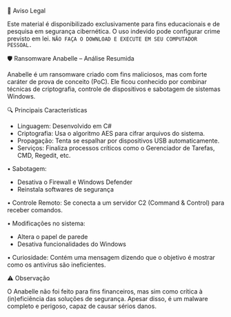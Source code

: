 🚫 Aviso Legal

Este material é disponibilizado exclusivamente para fins educacionais e de pesquisa em segurança cibernética. O uso indevido pode configurar crime previsto em lei.
``` NÃO FAÇA O DOWNLOAD E EXECUTE EM SEU COMPUTADOR PESSOAL. ```

🛡️ Ransomware Anabelle – Análise Resumida

Anabelle é um ransomware criado com fins maliciosos, mas com forte caráter de prova de conceito (PoC). Ele ficou conhecido por combinar técnicas de criptografia, controle de dispositivos e sabotagem de sistemas Windows.

🔍 Principais Características
- Linguagem: Desenvolvido em C#
- Criptografia: Usa o algoritmo AES para cifrar arquivos do sistema.
- Propagação: Tenta se espalhar por dispositivos USB automaticamente.
- Serviços: Finaliza processos críticos como o Gerenciador de Tarefas, CMD, Regedit, etc.

 • Sabotagem:
   -   Desativa o Firewall e Windows Defender
   -   Reinstala softwares de segurança

 • Controle Remoto: Se conecta a um servidor C2 (Command & Control) para receber comandos.
 
 • Modificações no sistema:
   - Altera o papel de parede
   - Desativa funcionalidades do Windows
 
 • Curiosidade: Contém uma mensagem dizendo que o objetivo é mostrar como os antivírus são ineficientes.

⚠️ Observação

O Anabelle não foi feito para fins financeiros, mas sim como crítica à (in)eficiência das soluções de segurança. Apesar disso, é um malware completo e perigoso, capaz de causar sérios danos.
